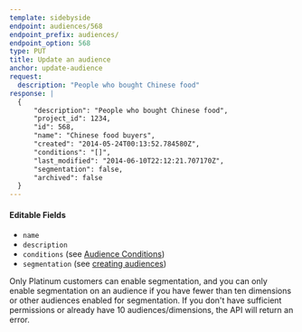 ```yaml
---
template: sidebyside
endpoint: audiences/568
endpoint_prefix: audiences/
endpoint_option: 568
type: PUT
title: Update an audience
anchor: update-audience
request:
  description: "People who bought Chinese food"
response: |
  {
      "description": "People who bought Chinese food",
      "project_id": 1234,
      "id": 568,
      "name": "Chinese food buyers",
      "created": "2014-05-24T00:13:52.784580Z",
      "conditions": "[]",
      "last_modified": "2014-06-10T22:12:21.707170Z",
      "segmentation": false,
      "archived": false
  }
---
```

#### Editable Fields

- `name`
- `description`
- `conditions` (see [Audience Conditions](/rest/conditions))
- `segmentation` (see [creating audiences](https://help.optimizely.com/hc/en-us/articles/200039685-Audiences-Overview-Include-certain-visitors-in-your-experiment#creating))

Only Platinum customers can enable segmentation, and you can only enable segmentation on an audience if you have fewer than ten dimensions or other audiences enabled for segmentation. If you don't have sufficient permissions or already have 10 audiences/dimensions, the API will return an error.
